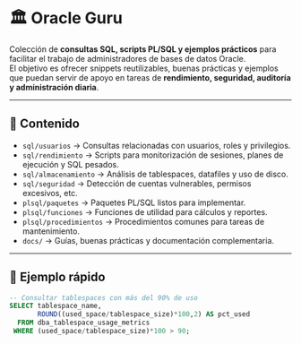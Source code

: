 # 🏛️ Oracle Guru

Colección de **consultas SQL, scripts PL/SQL y ejemplos prácticos** para facilitar el trabajo de administradores de bases de datos Oracle.  
El objetivo es ofrecer snippets reutilizables, buenas prácticas y ejemplos que puedan servir de apoyo en tareas de **rendimiento, seguridad, auditoría y administración diaria**.

---

## 📌 Contenido

- `sql/usuarios` → Consultas relacionadas con usuarios, roles y privilegios.
- `sql/rendimiento` → Scripts para monitorización de sesiones, planes de ejecución y SQL pesados.
- `sql/almacenamiento` → Análisis de tablespaces, datafiles y uso de disco.
- `sql/seguridad` → Detección de cuentas vulnerables, permisos excesivos, etc.
- `plsql/paquetes` → Paquetes PL/SQL listos para implementar.
- `plsql/funciones` → Funciones de utilidad para cálculos y reportes.
- `plsql/procedimientos` → Procedimientos comunes para tareas de mantenimiento.
- `docs/` → Guías, buenas prácticas y documentación complementaria.

---

## 🚀 Ejemplo rápido

```sql
-- Consultar tablespaces con más del 90% de uso
SELECT tablespace_name,
       ROUND((used_space/tablespace_size)*100,2) AS pct_used
  FROM dba_tablespace_usage_metrics
 WHERE (used_space/tablespace_size)*100 > 90;
